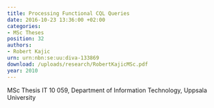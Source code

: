 ```yaml
---
title: Processing Functional CQL Queries
date: 2016-10-23 13:36:00 +02:00
categories:
- MSc Theses
position: 32
authors:
- Robert Kajic
urn: urn:nbn:se:uu:diva-133869
download: /uploads/research/RobertKajicMSc.pdf
year: 2010
---
```


MSc Thesis IT 10 059, Department of Information Technology, Uppsala University
